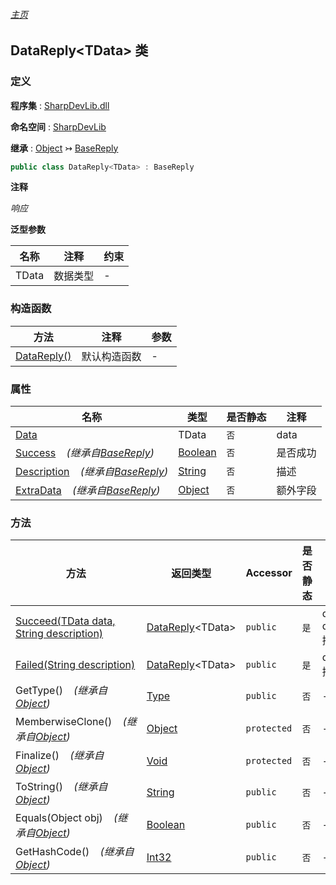 ###### [主页](./Index.md "主页")

## DataReply\<TData\> 类

### 定义

**程序集** : [SharpDevLib.dll](./SharpDevLib.assembly.md "SharpDevLib.dll")

**命名空间** : [SharpDevLib](./SharpDevLib.namespace.md "SharpDevLib")

**继承** : [Object](https://learn.microsoft.com/en-us/dotnet/api/system.object "Object") ↣ [BaseReply](./SharpDevLib.BaseReply.md "BaseReply")

``` csharp
public class DataReply<TData> : BaseReply
```

**注释**

*响应*


**泛型参数**

|名称|注释|约束|
|---|---|---|
|TData|数据类型|-|




### 构造函数

|方法|注释|参数|
|---|---|---|
|[DataReply()](./SharpDevLib.DataReply.1.ctor.DataReply.md "DataReply()")|默认构造函数|-|


### 属性

|名称|类型|是否静态|注释|
|---|---|---|---|
|[Data](./SharpDevLib.DataReply.1.Data.md "Data")|TData|`否`|data|
|[Success](./SharpDevLib.BaseReply.Success.md "Success")&nbsp;&nbsp;&nbsp;&nbsp;*(继承自[BaseReply](./SharpDevLib.BaseReply.md "BaseReply"))*|[Boolean](https://learn.microsoft.com/en-us/dotnet/api/system.boolean "Boolean")|`否`|是否成功|
|[Description](./SharpDevLib.BaseReply.Description.md "Description")&nbsp;&nbsp;&nbsp;&nbsp;*(继承自[BaseReply](./SharpDevLib.BaseReply.md "BaseReply"))*|[String](https://learn.microsoft.com/en-us/dotnet/api/system.string "String")|`否`|描述|
|[ExtraData](./SharpDevLib.BaseReply.ExtraData.md "ExtraData")&nbsp;&nbsp;&nbsp;&nbsp;*(继承自[BaseReply](./SharpDevLib.BaseReply.md "BaseReply"))*|[Object](https://learn.microsoft.com/en-us/dotnet/api/system.object "Object")|`否`|额外字段|


### 方法

|方法|返回类型|Accessor|是否静态|参数|
|---|---|---|---|---|
|[Succeed(TData data, String description)](./SharpDevLib.DataReply.1.Succeed.TData.String.md "Succeed(TData data, String description)")|[DataReply](./SharpDevLib.DataReply.1.md "DataReply")\<TData\>|`public`|`是`|data:data<br>description:描述|
|[Failed(String description)](./SharpDevLib.DataReply.1.Failed.String.md "Failed(String description)")|[DataReply](./SharpDevLib.DataReply.1.md "DataReply")\<TData\>|`public`|`是`|description:描述|
|GetType()&nbsp;&nbsp;&nbsp;&nbsp;*(继承自[Object](https://learn.microsoft.com/en-us/dotnet/api/system.object "Object"))*|[Type](https://learn.microsoft.com/en-us/dotnet/api/system.type "Type")|`public`|`否`|-|
|MemberwiseClone()&nbsp;&nbsp;&nbsp;&nbsp;*(继承自[Object](https://learn.microsoft.com/en-us/dotnet/api/system.object "Object"))*|[Object](https://learn.microsoft.com/en-us/dotnet/api/system.object "Object")|`protected`|`否`|-|
|Finalize()&nbsp;&nbsp;&nbsp;&nbsp;*(继承自[Object](https://learn.microsoft.com/en-us/dotnet/api/system.object "Object"))*|[Void](https://learn.microsoft.com/en-us/dotnet/api/system.void "Void")|`protected`|`否`|-|
|ToString()&nbsp;&nbsp;&nbsp;&nbsp;*(继承自[Object](https://learn.microsoft.com/en-us/dotnet/api/system.object "Object"))*|[String](https://learn.microsoft.com/en-us/dotnet/api/system.string "String")|`public`|`否`|-|
|Equals(Object obj)&nbsp;&nbsp;&nbsp;&nbsp;*(继承自[Object](https://learn.microsoft.com/en-us/dotnet/api/system.object "Object"))*|[Boolean](https://learn.microsoft.com/en-us/dotnet/api/system.boolean "Boolean")|`public`|`否`|-|
|GetHashCode()&nbsp;&nbsp;&nbsp;&nbsp;*(继承自[Object](https://learn.microsoft.com/en-us/dotnet/api/system.object "Object"))*|[Int32](https://learn.microsoft.com/en-us/dotnet/api/system.int32 "Int32")|`public`|`否`|-|


